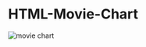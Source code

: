 # HTML-Movie-Chart
![movie chart](https://user-images.githubusercontent.com/40834093/139251506-9ae8e36b-8d18-4ea7-b143-fd70ec40f0ab.JPG)
